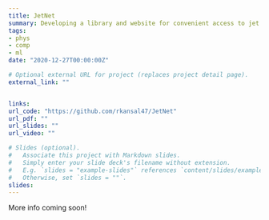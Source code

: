 ```yaml
---
title: JetNet
summary: Developing a library and website for convenient access to jet datasets, in particle cloud representations, along with several useful utilities for jet-based machine learning development. Has been used so far for our group's MPGAN and LGAE projects, and continues to be expanded.
tags:
- phys
- comp
- ml
date: "2020-12-27T00:00:00Z"

# Optional external URL for project (replaces project detail page).
external_link: ""


links:
url_code: "https://github.com/rkansal47/JetNet"
url_pdf: ""
url_slides: ""
url_video: ""

# Slides (optional).
#   Associate this project with Markdown slides.
#   Simply enter your slide deck's filename without extension.
#   E.g. `slides = "example-slides"` references `content/slides/example-slides.md`.
#   Otherwise, set `slides = ""`.
slides:
---
```

More info coming soon!

